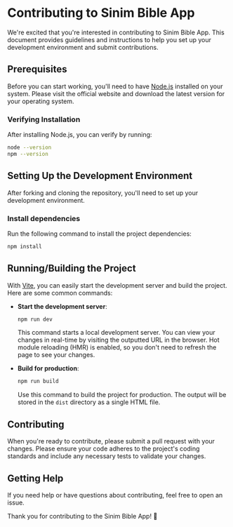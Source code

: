 # Contributing to Sinim Bible App

We're excited that you're interested in contributing to Sinim Bible App.
This document provides guidelines and instructions to help you set up your development environment and submit contributions.

## Prerequisites

Before you can start working, you'll need to have [Node.js](https://nodejs.org) installed on your system.
Please visit the official website and download the latest version for your operating system.

### Verifying Installation

After installing Node.js, you can verify by running:

```bash
node --version
npm --version
```

## Setting Up the Development Environment

After forking and cloning the repository, you'll need to set up your development environment.

### Install dependencies

Run the following command to install the project dependencies:

```bash
npm install
```

## Running/Building the Project

With [Vite](https://vitejs.dev), you can easily start the development server and build the project.
Here are some common commands:

- **Start the development server**:

  ```bash
  npm run dev
  ```

  This command starts a local development server.
  You can view your changes in real-time by visiting the outputted URL in the browser.
  Hot module reloading (HMR) is enabled, so you don't need to refresh the page to see your changes.

- **Build for production**:

  ```bash
  npm run build
  ```

  Use this command to build the project for production.
  The output will be stored in the `dist` directory as a single HTML file.

## Contributing

When you're ready to contribute, please submit a pull request with your changes.
Please ensure your code adheres to the project's coding standards and include any necessary tests to validate your changes.

## Getting Help

If you need help or have questions about contributing, feel free to open an issue.

Thank you for contributing to the Sinim Bible App! 🎉
